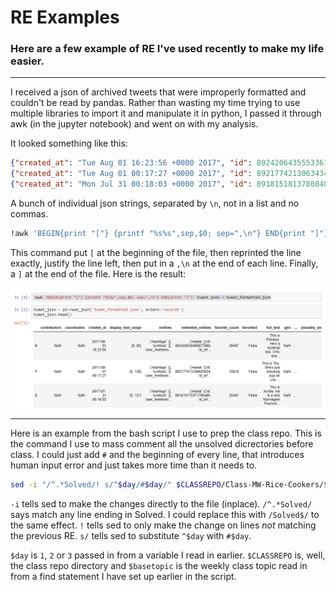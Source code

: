 # RE Examples

### Here are a few example of RE I've used recently to make my life easier.

---

I received a json of archived tweets that were improperly formatted and couldn't be read by pandas. Rather than wasting my time trying to use multiple libraries to import it and manipulate it in python, I passed it through awk (in the jupyter notebook) and went on with my analysis.

It looked something like this:

```json
{"created_at": "Tue Aug 01 16:23:56 +0000 2017", "id": 892420643555336193...}
{"created_at": "Tue Aug 01 00:17:27 +0000 2017", "id": 892177421306343426...}
{"created_at": "Mon Jul 31 00:18:03 +0000 2017", "id": 891815181378084864...}
```

A bunch of individual json strings, separated by `\n`, not in a list and no commas.

```bash
!awk 'BEGIN{print "["} {printf "%s%s",sep,$0; sep=",\n"} END{print "]"}' tweet.json > tweet_formatted.json
```

This command put `[` at the beginning of the file, then reprinted the line exactly, justify the line left, then put in a `,\n` at the end of each line. Finally, a `]` at the end of the file. Here is the result:

![awk](/Supplemental-Bash/Images/awk.png)

---

Here is an example from the bash script I use to prep the class repo. This is the command I use to mass comment all the unsolved dicrectories before class. I could just add `#` and the beginning of every line, that introduces human input error and just takes more time than it needs to.

```bash
sed -i "/^.*Solved/! s/^$day/#$day/" $CLASSREPO/Class-MW-Rice-Cookers/$basetopic/.gitignore

```

`-i` tells sed to make the changes directly to the file (inplace). `/^.*Solved/` says match any line ending in Solved. I could replace this with `/Solved$/` to the same effect. `!` tells sed to only make the change on lines _not_ matching the previous RE. `s/` tells sed to substitute `^$day` with `#$day`.

`$day` is `1`, `2` or `3` passed in from a variable I read in earlier. `$CLASSREPO` is, well, the class repo directory and `$basetopic` is the weekly class topic read in from a find statement I have set up earlier in the script.
